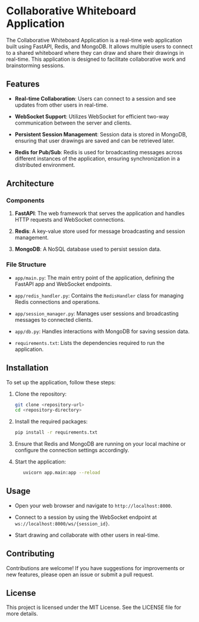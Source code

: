 # Collaborative Whiteboard Application

The Collaborative Whiteboard Application is a real-time web application built using FastAPI, Redis, and MongoDB. It allows multiple users to connect to a shared whiteboard where they can draw and share their drawings in real-time. This application is designed to facilitate collaborative work and brainstorming sessions.


## Features

- **Real-time Collaboration**: Users can connect to a session and see updates from other users in real-time.

- **WebSocket Support**: Utilizes WebSocket for efficient two-way communication between the server and clients.

- **Persistent Session Management**: Session data is stored in MongoDB, ensuring that user drawings are saved and can be retrieved later.

- **Redis for Pub/Sub**: Redis is used for broadcasting messages across different instances of the application, ensuring synchronization in a distributed environment.


## Architecture

### Components

1. **FastAPI**: The web framework that serves the application and handles HTTP requests and WebSocket connections.


2. **Redis**: A key-value store used for message broadcasting and session management.

3. **MongoDB**: A NoSQL database used to persist session data.


### File Structure

- `app/main.py`: The main entry point of the application, defining the FastAPI app and WebSocket endpoints.

- `app/redis_handler.py`: Contains the `RedisHandler` class for managing Redis connections and operations.

- `app/session_manager.py`: Manages user sessions and broadcasting messages to connected clients.

- `app/db.py`: Handles interactions with MongoDB for saving session data.


- `requirements.txt`: Lists the dependencies required to run the application.


## Installation

To set up the application, follow these steps:

1. Clone the repository:
   ```bash
   git clone <repository-url>
   cd <repository-directory>
   ```


2. Install the required packages:
   ```bash
   pip install -r requirements.txt
   ```


3. Ensure that Redis and MongoDB are running on your local machine or configure the connection settings accordingly.


4. Start the application:
   ```bash
      uvicorn app.main:app --reload
   ```



## Usage


- Open your web browser and navigate to `http://localhost:8000`.

- Connect to a session by using the WebSocket endpoint at `ws://localhost:8000/ws/{session_id}`.

- Start drawing and collaborate with other users in real-time.

## Contributing

Contributions are welcome! If you have suggestions for improvements or new features, please open an issue or submit a pull request.



## License

This project is licensed under the MIT License. See the LICENSE file for more details.